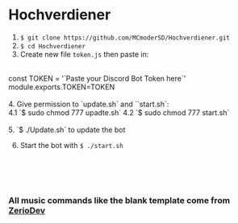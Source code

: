# Hochverdiener


1. `$ git clone https://github.com/MCmoderSD/Hochverdiener.git`
2. `$ cd Hochverdiener`
3. Create new file `token.js` then paste in:<br>
<br>
const TOKEN = '`Paste your Discord Bot Token here`'<br>
module.exports.TOKEN=TOKEN<br>
<br>
4. Give permission to `update.sh` and ``start.sh`:<br>
	4.1 `$ sudo chmod 777 upadte.sh`
	4.2 `$ sudo chmod 777 start.sh`<br>
<br>
5. `$ ./Update.sh` to update the bot<br>

6. Start the bot with `$ ./start.sh`<br><br><br><br><br>

### All music commands like the blank template come from [ZerioDev](https://github.com/ZerioDev/Music-bot "Zerio")
